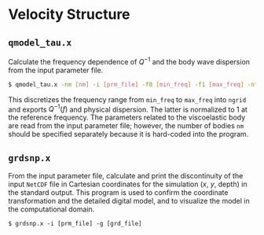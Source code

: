# Velocity Structure

## `qmodel_tau.x`

Calculate the frequency dependence of $Q^{-1}$ and the body wave
dispersion from the input parameter file.

``` bash
$ qmodel_tau.x -nm [nm] -i [prm_file] -f0 [min_freq] -f1 [max_freq] -nf [ngrid]
```

This discretizes the frequency range from `min_freq` to `max_freq` into
`ngrid` and exports $Q^{-1} ( f )$ and physical dispersion. The latter
is normalized to 1 at the reference frequency. The parameters related to
the viscoelastic body are read from the input parameter file; however,
the number of bodies `nm` should be specified separately because it is
hard-coded into the program.

## `grdsnp.x`

From the input parameter file, calculate and print the discontinuity of
the input `NetCDF` file in Cartesian coordinates for the simulation
($x$, $y$, depth) in the standard output. This program is used to
confirm the coordinate transformation and the detailed digital model,
and to visualize the model in the computational domain.

``` 
$ grdsnp.x -i [prm_file] -g [grd_file]
```
